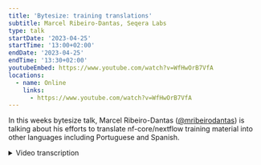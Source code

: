 ```yaml
---
title: 'Bytesize: training translations'
subtitle: Marcel Ribeiro-Dantas, Seqera Labs
type: talk
startDate: '2023-04-25'
startTime: '13:00+02:00'
endDate: '2023-04-25'
endTime: '13:30+02:00'
youtubeEmbed: https://www.youtube.com/watch?v=WfHwOrB7VfA
locations:
  - name: Online
    links:
      - https://www.youtube.com/watch?v=WfHwOrB7VfA
---
```


In this weeks bytesize talk, Marcel Ribeiro-Dantas ([@mribeirodantas](https://github.com/mribeirodantas)) is talking about his efforts to translate nf-core/nextflow training material into other languages including Portuguese and Spanish.

<details markdown="1"><summary>Video transcription</summary>
**Note: The content has been edited for reader-friendliness**

[0:01](https://www.youtube.com/watch?v=WfHwOrB7VfA&t=1)
Hello everyone to today's bytesize. I'm very glad that Marcel could make it and he is going to talk about his work on translating nf-core and Nextflow training material. The stage is yours.

[0:18](https://www.youtube.com/watch?v=WfHwOrB7VfA&t=18)
Hello everyone. Thanks Franziska and everyone else for having me. It's great to be here. It's great to be able to contribute to the bytesize initiative. Today I'm going to talk mostly about translating training material, but I'm going to also mention other efforts related to localization, translating content on Nextflow and nf-core, right? My name is Marcel. I'm a developer advocate at Seqera Labs for Nextflow and nf-core. You can reach me on Twitter, on GitHub with `mribeirodantas` as my handle. The first thing that we're going to talk today is "what is localization?", which is translated content to be able to have content that people from different languages can be able to understand and contribute.

[1:12](https://www.youtube.com/watch?v=WfHwOrB7VfA&t=72)
At some point, a lot of people reached out to me, Phil and Chris and other people asking for translated content, asking for an easier way for people who doesn't feel so confident in English to be able to contribute and to follow nf-core and Nextflow. At some point it became really clear to us that we had to start working with that, to try to find something that could help these people. Make them more comfortable and confident to learn Nextflow, to be able to contribute, to discuss. It became clear that we had to do something, but then where to start? What should we translate? When? How? A lot of people, they start showing up to contribute during the mentorship. I think two or three people, they mentioned they wanted to help translating content, giving talks in their native language, where they live.

[2:08](https://www.youtube.com/watch?v=WfHwOrB7VfA&t=128)
Some people suggested to translate the documentation. Some people suggested other things. A lot of ideas came up. We knew we had to do something, but then it was important to be smart about the way we would do that. I mean, we are not too many people. Even though a lot of people showed up to contribute, it would still be like 6, 7, 8, 10 people. Not a lot of people. We have a huge amount of documentation, a huge amount of content. We had to be smart about how to use these people to be able to translate content. The original idea of translating documentation was risky because the documentation is not only very large. It's also very often changed. Even if we managed to translate everything, like all the documentation of Nextflow and nf-core, the chance that that would be outdated was very high. In a few days, probably, the documentation would already be different in English. We would have to translate it into another language. Even though we have some paid contributors like me or Chris and Phil... For Portuguese, it would be fine, because it could be watched from very close. But if you're talking about Hindi or some other language that we don't have anyone in the team that are fluent, it would be very hard to make sure it would be updated. The risk of having outdated material was very high because it could give a totally different impression to the community that maybe we don't value the translation, we don't value the organization, we don't care about them. It was very risky to translate something that would be good now, but then it would be very bad in a few days or weeks or months.

[3:55](https://www.youtube.com/watch?v=WfHwOrB7VfA&t=235)
Where to start? The idea that came up was to translate training material because they're much more stable, they don't change as often, and they're not that long. Also they're easier to translate because they are informal language, you're explaining something. Sometimes the documentation is very straight, and unless you know very much about the technology you don't feel so confident about changing that. For the training material, it's more welcoming for newcomers to contribute, it doesn't change as often, and it's not as long as the documentation. In the end our cost-benefit analysis convinced us that indeed the training material was the best place to start with the translation.

[4:39](https://www.youtube.com/watch?v=WfHwOrB7VfA&t=279)
At the beginning, the main training material that we had in general was the training.seqera.io website. It was originally written and maintained by Seqera Labs. It uses ASCII doc technology, which was okay, but there are several limitations, several issues we wanted to overcome, it was very tricky on ASCII doc. At some point, very recently, someone showed us material for MKdocs and that we should use Markdown, we were using a lot of parts of the community, and he made a huge effort to convert everything to material for MKdocs. Then other people joined, and we were able to convert the whole training content to this new technology that was much easier to change, much more powerful, and much more beautiful. Now we've been using material for MKdocs, we decided to convert the training material to a more community effort. It's now hosted at training.nextflow.io, even though the original content was created by Seqera Labs, it was donated to the community, it belongs to the community, it's maintained by community, it's much easier for the community to contribute, much faster, much easier.

[6:06](https://www.youtube.com/watch?v=WfHwOrB7VfA&t=366)
We have indeed a lot of people that contributed compared to the past, and by having this new format and this new domain with new people, with new technology, it was exactly the time where this opportunity for localization came up, because a lot of people wanted to contribute around the same time we were doing this conversion. Then we were able to find this plugin called mkdocs-static-i18n, so internalization, which makes it very easy, once it's set up, it's very easy to maintain and contribute different versions of the content in another language. That's how we have now the training material. It's hosted at training.nextflow.io, it's very similar to the original content that we had before in training.seqera.io, but it's more beautiful, it's better organized, and it's been improved a lot in the past two or three months. Of course, now we have it in other languages also.

[7:04](https://www.youtube.com/watch?v=WfHwOrB7VfA&t=424)
Once we set it up, we were able to write this, TRANSLATING.md file in the GitHub repository, explaining how you can contribute, the contributing model that we have. It's obvious for people who are already experienced with GitHub, but for people who are not, it's very important to have it very clear. After all, a lot of times people that contribute to content, to translation, to documentation, they're not very skilled with GitHub. We made sure that it was very clear how to do that on the TRANSLATING.md file. You make a fork of the GitHub repository, the training material of the GitHub repository, you work on your local copy on your fork, you check the mkdocs.yaml file to see if the language that you want to contribute is already set up there. It's very easy, you will see that soon. Then you go to the file, the original file that you have, which is in English, you just duplicate it, add the language code of your language that you can check in the link that is shown in this TRANSLATING.md. Once you've done that, you just change the new file, the filename.pt, for example, .md. You keep changing it, and in the end you just open a pull request to change that. Same thing for image files or any other type of file. You just add the language code and everything else is going to be taken care of by this plugin. You're free to tag all the contributors with the add symbol to request a review. Pull requests, they need at least a review before they are merged. There's an important note at the end, I'm going to talk about it in the next slide so it's clear to you. Let's just skip that for now.

[8:56](https://www.youtube.com/watch?v=WfHwOrB7VfA&t=536)
Here's one example of the first contribution that was done in Spanish. As you can see in the bottom here, the mkdocs.yaml file, it's just a matter of... tthe image is a bit larger than the screen... you put your language code at some point below languages, you give a name to your language, and the code is here. That's what you do, and you create a file .decode, and you can just put the content at the place where the English content were.

[9:31](https://www.youtube.com/watch?v=WfHwOrB7VfA&t=571)
This is the graph of contribution that we had for the whole history of the training material. It's very old, right, so it goes even, I think, over two years ago. At some point there were some small changes, as you can see here, September in 2021, and so on. In around April, 2022, you see there was some change here. I think this was right when Chris was hired, Chris Hakkaard. One of the first things he did... no, maybe I think it was around... I think Chris joined in June. In July and June, Chris and I started working on that, mostly Chris, because I hadn't joined Seqera yet. I was doing some contributions as part of your effort. Then in October, I was already in Seqera, I joined at the end of July, I started contributing a lot. There was a lot of contribution around the end of the year, close to the training that we had. We had a nf-core training in October 2022. It was a lot of work to make sure that the training material was better at this time. Sorry, sorry, sorry. I was in the wrong year. It was here. It makes more sense now. Here, you see in July, there was a lot of contributions, but this was mostly Chris, then I. I think the other Chris also contributed a bit, and Phil also. But you see this huge help here, this huge amount of contributions was mostly by one, two, three people maybe. It was really like a lot of stuff that was easy to fix, like typos, and very easy to fix, and very few people working on that. Even though it looks like a lot of contributions, for the community size, not a lot, because it's employees of Seqera, it was a Seqera content, low hanging fruits, let's say. Even though it looks nice, we had lots of contributions here, it was just like payed people to do that, very few people, and so on. It was October before training, and during training, and then we have this year now. You see, it's a lot of contributions for a longer period, and a lot of people involved, and most people were volunteers.

[11:50](https://www.youtube.com/watch?v=WfHwOrB7VfA&t=710)
But this is the thing I like, this is the real community appearing, in my opinion. As you can see now, we have over 20 contributors, over 20 people who have contributed to this repository, which is training material. We have people who have worked or work at Seqera, but we have lots of people who have no ties to Seqera, people like Yara from Brazil, João from Brazil. You have, I forgot the name of this researcher, he's from South Africa, but you can see the other contributors, you have people from all over the world. You have Anabella from Argentina, you have Pablo from Spain, you have people from all over the world that contributed in this period for the improving of the material, but also through this translation. I really like this chart, because it shows that for a long time we've been working on the training material, but ever since it became a community material, and we open up this opportunity for localization, a lot of people came to help. It's just amazing to see how many people have been using this training material in other languages, and commented, and shared, and did local trainings, and all these things. It's very nice to see that it's being used. Not only that it's very nice, that it brought a lot of people to work together, but also that a lot of people are using it and enjoying it.

[13:11](https://www.youtube.com/watch?v=WfHwOrB7VfA&t=791)
The current status that we have is that the English content is a very nice quality, because it's been improved a lot, a lot of people have delved into the English content to make sure everything is working. Multiple trainings have occurred, so everything is working, everything is fine. We were able to translate the whole training material to Portuguese, and it's up to date. It's translated, and it matches the English version 100%. For the French version, it's about 30% translated, and the part that is translated is up to date. In Spanish, it's about 2% and up to date, but actually there are some pull requests that are being reviewed, so the number is actually higher.

[13:52](https://www.youtube.com/watch?v=WfHwOrB7VfA&t=832)
How do we know that? 100%, 100% is easy, right, because it's everything. But how do we know the 2%, the 30%, how do we track that? So there's a technology called `GitLocalize` that's very interesting. GitLocalize, it watches a GitHub repository, and it watches the files that match a glob that you define, and it pays attention to when they are updated and when the original files are updated. The debugging.md for the debugging section of the training material, then you have debugging.pt.md for the Portuguese translation, debugging.fr.md for the French translation, debugging.es.md for the Spanish translation, and so on. By watching that very closely, every time you change the original English file, and in all the languages the equivalent file doesn't change, GitLocalize will show this is incomplete. Now it's only 99% or 98% translated, and it watches what is called segments, so that very small parts of the file are being taken care of to make sure that you know where it was changed. By using that, we can watch very closely these tables of every language, we can have editors and moderators for every language, it's a very powerful tool and it's free in the plan that we have. The way they make money is by providing this bridge between software developers and professional translators. In this case, we translated it ourselves, but if we needed translation services, that's how they make money.

[15:34](https://www.youtube.com/watch?v=WfHwOrB7VfA&t=934)
We have an issue right now with GitLocalize because the way that it was originally made, that you use the platform to translate this, it has an integration with GitHub, and then you open up a request from the GitLocalize platform, and it's going to open in the GitHub repository. We don't do that because it breaks the markdown code for materials for markdown that we're using, so we have this limitation. We have been talking to them to make sure this is going to work better in the near future. They are very responsive, we are working on that, but so far because of that, sometimes we have some weird things like the 101% here and saying that it's incomplete, even though it's not. It's a very good tool to watch and manage this translation effort, but it's still not perfect for our need, so we've been in close contact with them to make sure it's going to be more tailored for our situation, and I believe it's going to be soon because they're very responsive, they really want to help, it's very nice.

[16:32](https://www.youtube.com/watch?v=WfHwOrB7VfA&t=992)
One thing we also did was to create a project board on GitHub, to make sure it was easy to manage everything. As you can imagine, weeks before the training material, we had so many different things we want to change and improve and test, and then we have people that want to contribute with Spanish and French and Portuguese and fix things in English. I was in charge of this initiative for translation, so I made sure that everything was organized and easy to reach and understand who was doing what. I created this project board to be able to organize everything, and it was a very good initiative. If you haven't used GitHub, but it was before, and I think it's a good thing to use to make sure that you know what's ready to review, what's been done, and using tags and using labels, and who's assigned to what, so I think it was a good experience.

[17:24](https://www.youtube.com/watch?v=WfHwOrB7VfA&t=1044)
It was not only written material. We had the nf-core training in March now, the last one, and for the first time ever, we had a training delivered in multiple languages at the same time. We had English, as always, that was done by Chris Hakkaard. We had a Portuguese version that was done by me. We had a Spanish version that was done by Júlia Mir Pedrol and Gisela Gabernet. We had the French version given by Maxime Garcia, and the Hindi version given by Abhinav Sharma. This is not only interesting and very amazing, in my opinion, because it was done in multiple languages, but also this was the most complete training that nf-core has ever done. Basically, the full training material right now, which is very long, we gave it from the very beginning to the end, plus a significant part of the nf-core documentation. It was a four-day, two-hour each session, very complete, in a very nice rhythm in my opinion, mostly because it's on YouTube, so you can just change the speed or pause if you want. In my opinion, it was a very nice training, very nice content. All these guys, they made amazing, it was very nice to watch some of their talks, it was very nice. I was very happy at the end that we were able to conduct this effort to have it in multiple languages, and I already saw that a lot of people were very happy about it, using it. Obviously, most people are going to watch in English, be them native speakers of English or not, just because it's more, I mean, you just go to the English, you don't even know they're in other languages. But some people watch in the other languages, it was clear that a lot of people were able to benefit from the training, and otherwise they wouldn't be because they are not so confident in English, they are shy, they don't feel confident, they just would rather watch it in a different language. Now we have it.

[19:24](https://www.youtube.com/watch?v=WfHwOrB7VfA&t=1164)
It's not all the languages, of course, but a lot of languages that are very common around our community. We also had another effort, which was the regional Latin America channel on the Nextflow and nf-core Slack. A lot of people from Latin America requested for a long time, a place to be able to speak in Portuguese and Spanish, and to try to grow the community like, as you probably know, in North America in Europe, the Nextflow and nf-core community is huge, it's very large. But if you go to other places, like Middle East, Africa, Asia and Pacific and Latin America and the Caribbean, the community is much smaller. The Latin American community specifically, it was growing on Slack compared to the other ones, but people were still a bit disconnected and some people started to ask for a channel where they would be more comfortable to speak in Portuguese or Spanish or to ask more beginner questions, let's say, and at some point we got some requests, we decided, okay, let's try this out. Now we have this channel, which is communicating between the two Slacks. You just have to be one to be able to participate in this channel and comment and read content. We had seen a lot of initiatives there. I mean, the translation mostly started there, the translation initiative. It was very nice to see this happening. That's it. I welcome any question you may have about nf-core or anything else. You can contribute in this first link, which is the GitHub repository of the training material. You're welcome to join the Nextflow or the nf-core Slacks and these two next links, and I'm also open for any type of contact in my email. Thanks for having me and thanks for paying attention.

[21:12](https://www.youtube.com/watch?v=WfHwOrB7VfA&t=1272)
(host) Thank you very much. Really thank you for this impressive work. I think this will help a lot to get some people in the nf-core boat that would otherwise not have dared.

(speaker) Definitely. Yeah.

(host) Do we have any questions from from the audience? It doesn't seem to be the case, then I would like to thank you again, and I would like to thank the audience for listening in. As usual, I also would like to thank the Chan Zuckerberg Initiative for funding our talks and also actually this translation efforts are part funded by the Chan Zuckerberg Initiative. Thank you very much.

(Speaker) Thank you. Have a nice day, everyone.
